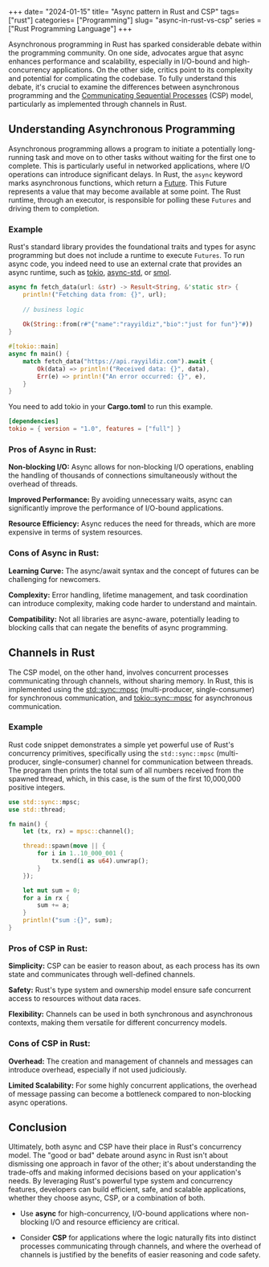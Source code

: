 +++
date= "2024-01-15"
title= "Async pattern in Rust and CSP"
tags= ["rust"]
categories= ["Programming"]
slug= "async-in-rust-vs-csp"
series = ["Rust Programming Language"]
+++

Asynchronous programming in Rust has sparked considerable debate within the programming community. On one side, advocates argue that async enhances performance and scalability, especially in I/O-bound and high-concurrency applications. On the other side, critics point to its complexity and potential for complicating the codebase. To fully understand this debate, it's crucial to examine the differences between asynchronous programming and the [Communicating Sequential Processes](https://en.wikipedia.org/wiki/Communicating_sequential_processes) (CSP) model, particularly as implemented through channels in Rust.


## Understanding Asynchronous Programming


Asynchronous programming allows a program to initiate a potentially long-running task and move on to other tasks without waiting for the first one to complete. This is particularly useful in networked applications, where I/O operations can introduce significant delays. In Rust, the `async` keyword marks asynchronous functions, which return a [Future](https://doc.rust-lang.org/std/future/trait.Future.html). This Future represents a value that may become available at some point. The Rust runtime, through an executor, is responsible for polling these `Futures` and driving them to completion.

### Example

Rust's standard library provides the foundational traits and types for async programming but does not include a runtime to execute `Futures`. To run async code, you indeed need to use an external crate that provides an async runtime, such as [tokio](https://tokio.rs), [async-std](https://async.rs), or [smol](https://github.com/smol-rs/smol).



```rust
async fn fetch_data(url: &str) -> Result<String, &'static str> {
    println!("Fetching data from: {}", url);
    
    // business logic
    
    Ok(String::from(r#"{"name":"rayyildiz","bio":"just for fun"}"#))
}

#[tokio::main]
async fn main() {
    match fetch_data("https://api.rayyildiz.com").await {
        Ok(data) => println!("Received data: {}", data),
        Err(e) => println!("An error occurred: {}", e),
    }
}
```

You need to add tokio in your **Cargo.toml**  to run this example.

```toml
[dependencies]
tokio = { version = "1.0", features = ["full"] }
```

### Pros of Async in Rust:

**Non-blocking I/O:** Async allows for non-blocking I/O operations, enabling the handling of thousands of connections simultaneously without the overhead of threads.

**Improved Performance:** By avoiding unnecessary waits, async can significantly improve the performance of I/O-bound applications.

**Resource Efficiency:** Async reduces the need for threads, which are more expensive in terms of system resources.

### Cons of Async in Rust:

**Learning Curve:** The async/await syntax and the concept of futures can be challenging for newcomers.

**Complexity:** Error handling, lifetime management, and task coordination can introduce complexity, making code harder to understand and maintain.

**Compatibility:** Not all libraries are async-aware, potentially leading to blocking calls that can negate the benefits of async programming.

## Channels in Rust

The CSP model, on the other hand, involves concurrent processes communicating through channels, without sharing memory. In Rust, this is implemented using the [std::sync::mpsc](https://doc.rust-lang.org/std/sync/mpsc/index.html) (multi-producer, single-consumer) for synchronous communication, and [tokio::sync::mpsc](https://docs.rs/tokio/latest/tokio/sync/mpsc/index.html) for asynchronous communication. 

### Example

Rust code snippet demonstrates a simple yet powerful use of Rust's concurrency primitives, specifically using the `std::sync::mpsc` (multi-producer, single-consumer) channel for communication between threads. The program then prints the total sum of all numbers received from the spawned thread, which, in this case, is the sum of the first 10,000,000 positive integers.


```rust
use std::sync::mpsc;
use std::thread;

fn main() {
    let (tx, rx) = mpsc::channel();

    thread::spawn(move || {
        for i in 1..10_000_001 {
            tx.send(i as u64).unwrap();
        }
    });

    let mut sum = 0;
    for a in rx {
        sum += a;
    }
    println!("sum :{}", sum);
}
```

### Pros of CSP in Rust:

**Simplicity:** CSP can be easier to reason about, as each process has its own state and communicates through well-defined channels.

**Safety:** Rust's type system and ownership model ensure safe concurrent access to resources without data races.

**Flexibility:** Channels can be used in both synchronous and asynchronous contexts, making them versatile for different concurrency models.


### Cons of CSP in Rust:

**Overhead:** The creation and management of channels and messages can introduce overhead, especially if not used judiciously.

**Limited Scalability:** For some highly concurrent applications, the overhead of message passing can become a bottleneck compared to non-blocking async operations.

## Conclusion

Ultimately, both async and CSP have their place in Rust's concurrency model. The "good or bad" debate around async in Rust isn't about dismissing one approach in favor of the other; it's about understanding the trade-offs and making informed decisions based on your application's needs. By leveraging Rust's powerful type system and concurrency features, developers can build efficient, safe, and scalable applications, whether they choose async, CSP, or a combination of both.


* Use **async** for high-concurrency, I/O-bound applications where non-blocking I/O and resource efficiency are critical.

* Consider **CSP** for applications where the logic naturally fits into distinct processes communicating through channels, and where the overhead of channels is justified by the benefits of easier reasoning and code safety.
